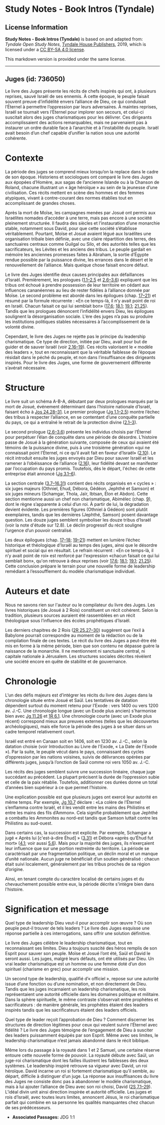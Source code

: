 # Study Notes - Book Intros (Tyndale)

## License Information

**Study Notes - Book Intros (Tyndale)** is based on and adapted from: _Tyndale Open Study Notes_, [Tyndale House Publishers](https://tyndaleopenresources.com/), 2019, which is licensed under a [CC BY-SA 4.0 license](https://creativecommons.org/licenses/by-sa/4.0/legalcode.en).

This markdown version is provided under the same license.



--------------------------------

## Juges (id: 736050)

Le livre des Juges présente les récits de chefs inspirés qui ont, à plusieurs reprises, sauvé Israël de ses ennemis. À cette époque, le peuple faisait souvent preuve d’infidélité envers l’alliance de Dieu, ce qui conduisait l’Éternel à permettre l’oppression par leurs adversaires. À maintes reprises, Israël se tournait vers l’Éternel pour implorer son secours, et celui\-ci suscitait alors des juges charismatiques pour les délivrer. Ces dirigeants accomplissaient des actions remarquables, mais ne parvenaient pas à instaurer un ordre durable face à l’anarchie et à l’instabilité du peuple. Israël avait besoin d’un chef capable d’unifier la nation sous une autorité cohérente.

Contexte
========

La période des juges se comprend mieux lorsqu’on la replace dans le cadre de son époque. Historiens et sociologues ont comparé le livre des Juges aux épopées d’Homère, aux sagas de l’ancienne Islande ou à la Chanson de Roland, chacune illustrant un « âge héroïque » au sein de la jeunesse d’une civilisation. Ces récits mettent en scène des hommes et des femmes atypiques, vivant à contre\-courant des normes établies tout en accomplissant de grandes choses.

Après la mort de Moïse, les campagnes menées par Josué ont permis aux Israélites nomades d’accéder à une terre, mais pas encore à une société pleinement structurée. Il faudra des siècles et l’instauration d’une monarchie stable, notamment sous David, pour que cette société s’établisse véritablement. Pourtant, Moïse et Josué avaient légué aux Israélites une organisation tribale bien définie, avec une claire répartition des terres, des sanctuaires centraux comme Guilgal ou Silo, et des autorités telles que les sacrificateurs, les Lévites et les anciens des tribus. Le peuple gardait en mémoire les anciennes promesses faites à Abraham, la sortie d’Égypte rendue possible par la puissance divine, les errances dans le désert et le renouvellement de l’alliance. Mais quelque chose faisait encore défaut.

Le livre des Juges identifie deux causes principales aux défaillances d’Israël. Premièrement, les prologues ([1\.1–2\.5](https://ref.ly/Judg1:1-Judg2:5) et [2\.6–3\.6](https://ref.ly/Judg2:6-Judg3:6)) expliquent que les tribus ont échoué à prendre possession de leur territoire en cédant aux influences cananéennes au lieu de rester fidèles à l’alliance donnée par Moïse. Le second problème est abordé dans les épilogues (chap. [17–21](https://ref.ly/Judg17:1-Judg21:25)) et résumé par la formule récurrente : «En ce temps\-là, il n’y avait point de roi en Israël. Chacun faisait ce qui lui semblait bon» ([17\.6](https://ref.ly/Judg17:6); [18\.1](https://ref.ly/Judg18:1); [19\.1](https://ref.ly/Judg19:1); [21\.25](https://ref.ly/Judg21:25)). Tandis que les prologues dénoncent l’infidélité envers Dieu, les épilogues soulignent la désorganisation sociale. L'ère des juges n’a pas su produire les institutions politiques stables nécessaires à l’accomplissement de la volonté divine.

Cependant, le livre des Juges ne rejette pas le principe du leadership charismatique. Ce type de direction, initiée par Dieu, avait pour but de guider et de sauver Israël (voir [2\.16–19](https://ref.ly/Judg2:16-Judg2:19)). Ces récits valorisent le *«* modèle des leaders *»*, tout en reconnaissant que la véritable faiblesse de l’époque résidait dans le péché du peuple, et non dans l’insuffisance des dirigeants inspirés. Pour le livre des Juges, une forme de gouvernement différente s’avérait nécessaire.

**Structure**
=============

Le livre suit un schéma A\-B\-A, débutant par deux prologues marqués par la mort de Josué, événement déterminant dans l’histoire nationale d’Israël, faisant écho à [Jos 24\.28–31](https://ref.ly/Josh24:28-Josh24:31). Le premier prologue ([Jg 1\.1–2\.5](https://ref.ly/Judg1:1-Judg2:5)) montre l’échec des tribus à respecter l’alliance, en se contentant d’une conquête partielle du pays, ce qui a entraîné le retrait de la protection divine ([2\.1–3](https://ref.ly/Judg2:1-Judg2:3)).

Le second prologue ([2\.6–3\.6](https://ref.ly/Judg2:6-Judg3:6)) présente les individus choisis par l’Éternel pour perpétuer l’élan de conquête dans une période de désordre. L’histoire passe de Josué à la génération suivante, composée de ceux qui avaient été témoins de la puissance divine, puis à une troisième génération «qui ne connaissait point l’Éternel, ni ce qu’il avait fait en faveur d’Israël» ([2\.10](https://ref.ly/Judg2:10)). Le récit introduit ensuite les juges envoyés par Dieu pour sauver Israël et les ramener à l’obéissance de l’alliance ([2\.16](https://ref.ly/Judg2:16)), leur fidélité devant se manifester par l’occupation du pays promis. Toutefois, dès le départ, l'échec de cette entreprise était annoncé ([Jg 3\.1–6](https://ref.ly/Judg3:1-Judg3:6)).

La section centrale ([3\.7–16\.31](https://ref.ly/Judg3:7-Judg16:31)) contient des récits organisés en « cycles » : six juges majeurs (Othniel, Éhud, Débora, Gédéon, Jephthé et Samson) et six juges mineurs (Schamgar, Thola, Jaïr, Ibtsan, Élon et Abdon). Cette section mentionne aussi un chef non charismatique, Abimélec (chap. [9](https://ref.ly/Judg9:1-Judg9:57)), dont le règne s’apparente à celui d’un roi. À partir de lui, la dégradation devient évidente. Les premières figures (Othniel à Gédéon) sont plutôt exemplaires, tandis que les dernières (Jephthé, Samson) posent davantage question. Les douze juges semblent symboliser les douze tribus d’Israël (voir la note d'étude sur 12\.8). Le déclin progressif du récit souligne l’urgence d’un pouvoir centralisé. 

Les deux épilogues (chap. [17–18](https://ref.ly/Judg17:1-Judg18:31); [19–21](https://ref.ly/Judg19:1-Judg21:25)) mettent en lumière l’échec historique et théologique d’Israël au temps des juges, ainsi que le désordre spirituel et social qui en résultait. Le refrain récurrent : «En ce temps\-là, il n’y avait point de roi» est renforcé par l'expression «chacun faisait ce qui lui semblait bon», qu'on retrouve à deux reprises (voir [17\.6](https://ref.ly/Judg17:6); [18\.1](https://ref.ly/Judg18:1); [19\.1](https://ref.ly/Judg19:1); [21\.25](https://ref.ly/Judg21:25)). Cette conclusion prépare le terrain pour une nouvelle forme de leadership remédiant à l’essoufflement du modèle charismatique individuel.

**Auteurs et date**
===================

Nous ne savons rien sur l'auteur ou le compilateur du livre des Juges. Les livres historiques (de Josué à 2 Rois) constituent un récit cohérent. Selon la tradition, plusieurs sources auraient été rassemblées en un récit théologique sous l’influence des écoles prophétiques d’Israël.

Les derniers chapitres de 2 Rois ([2R 25\.27–30](https://ref.ly/2Kgs25:27-2Kgs25:30)) suggèrent que l’exil à Babylone pourrait correspondre au moment de la rédaction ou de la compilation finale de ces textes. Le récit du livre des Juges a peut\-être été mis en forme à la même période, bien que son contenu ne dépasse guère la naissance de la monarchie. Il ne mentionnent ni sanctuaire central, ni capitale nationale à Jérusalem. Les structures sociales décrites révèlent une société encore en quête de stabilité et de gouvernance.

Chronologie
===========

L’un des défis majeurs est d’intégrer les récits du livre des Juges dans la chronologie située entre Josué et Saül. Les tentatives de datation dépendent surtout du moment retenu pour l’Exode : vers 1400 ou vers 1200 av. J.\-C. Une chronologie longue (avec un Exode plus ancien) s'harmonise bien avec [Jg 11\.26](https://ref.ly/Judg11:26) et [1R 6\.1](https://ref.ly/1Kgs6:1). Une chronologie courte (avec un Exode plus récent) correspond mieux aux preuves externes (telles que les découvertes archéologiques), mais elle force la période des juges à se situer dans un cadre temporel relativement court.

Israël est entré en Canaan soit en 1406, soit en 1230 av. J.\-C., selon la datation choisie (voir Introduction au Livre de l'Exode, « La Date de l'Exode »). Par la suite, le peuple vécut dans le pays, connaissant des cycles d’oppression par les nations voisines, suivis de délivrances opérées par différents juges, jusqu’à l’onction de Saül comme roi vers 1050 av. J.\-C.

Les récits des juges semblent suivre une succession linéaire, chaque juge succédant au précédent. La plupart précisent la durée de l’oppression subie et celle de la paix rétablie. Toutefois, additionner ces durées donne un total d’années bien supérieur à ce que permet l’histoire.

Une explication possible est que plusieurs juges ont exercé leur autorité en même temps. Par exemple, [Jg 10\.7](https://ref.ly/Judg10:7) déclare : «La colère de l’Éternel s’enflamma contre Israël, et il les vendit entre les mains des Philistins et entre les mains des fils d’Ammon». Cela signifie probablement que Jephthé a combattu les Ammonites au nord\-est tandis que Samson luttait contre les Philistins au sud\-ouest.

Dans certains cas, la succession est explicite. Par exemple, Schamgar a jugé « Après lui \[c'est\-à\-dire Éhud] » ([3\.31](https://ref.ly/Judg3:31)) et Débora «après qu’Éhud fut mort» ([4\.1](https://ref.ly/Judg4:1); voir aussi [5\.6](https://ref.ly/Judg5:6)). Mais pour la majorité des juges, ils n’exerçaient leur influence que sur une portion restreinte du territoire. La période se caractérisait par une fragmentation politique, un déclin moral et un manque d’unité nationale. Aucun juge ne bénéficiait d’un soutien généralisé : chacun était suivi localement, généralement par les tribus proches de sa région d’origine.

Ainsi, en tenant compte du caractère localisé de certains juges et du chevauchement possible entre eux, la période décrite s'intègre bien dans l'histoire.

Signification et message
========================

Quel type de leadership Dieu veut\-il pour accomplir son œuvre ? Où son peuple peut\-il trouver de tels leaders ? Le livre des Juges esquisse une réponse partielle à ces interrogations, sans offrir une solution définitive.

Le livre des Juges célèbre le leadership charismatique, tout en reconnaissant ses limites. Dieu a toujours suscité des héros remplis de son Esprit pour sauver son peuple. Moïse et Josué l’ont été, Saül et David le seront aussi. Les juges, malgré leurs défauts, ont été utilisés par Dieu. Un vrai leader charismatique est un homme ou une femme doté d’un don spirituel (charisme en grec) pour accomplir une mission.

Un second type de leadership, qualifié d’« officiel », repose sur une autorité issue d’une fonction ou d’une nomination, et non directement de Dieu. Tandis que les juges incarnaient un leadership charismatique, les rois représentaient une autorité officielle dans les domaines politique et militaire. Dans la sphère spirituelle, le même contraste s’observait entre prophètes et sacrificateurs : de manière générale, les prophètes étaient des leaders inspirés tandis que les sacrificateurs étaient des leaders officiels.

Quel type de leader reçoit l’approbation de Dieu ? Comment discerner les structures de direction légitimes pour ceux qui veulent suivre l’Éternel avec fidélité ? Le livre des Juges témoigne de l’engagement de Dieu à susciter des leaders puissamment équipés par son Esprit. Même avec ses limites, le leadership charismatique n’est jamais abandonné dans le récit biblique.

Même lors du passage à la royauté dans 1 et 2 Samuel, une certaine réserve entoure cette nouvelle forme de pouvoir. La royauté débute avec Saül, un juge\-roi charismatique dont les failles illustrent les faiblesses des deux systèmes. Le leadership inspiré retrouve sa vigueur avec David, un roi héroïque. David incarne un roi si fortement charismatique qu’il semble, au départ, difficile à distinguer d’un juge. La réponse aux insuffisances du livre des Juges ne consiste donc pas à abandonner le modèle charismatique, mais à lui ajouter l’alliance de Dieu avec son roi choisi, David ([2S 7\.1–29](https://ref.ly/2Sam7:1-2Sam7:29)). L’idéal divin unit ainsi direction inspirée et autorité officielle. Les juges et rois d’Israël, avec toutes leurs limites, annoncent Jésus, le roi charismatique parfait qui combine en sa personne les qualités manquantes chez chacun de ses prédécesseurs.

* **Associated Passages:** JDG 1:1

